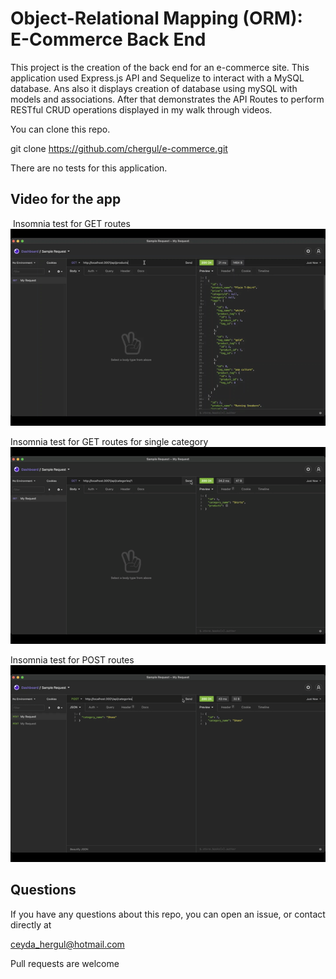 # Object-Relational Mapping (ORM): E-Commerce Back End

This project is the creation of the back end for an e-commerce site. This application used Express.js API and Sequelize to interact with a MySQL database. Ans also it displays creation of database using mySQL with models and associations. After that demonstrates the API Routes to perform RESTful CRUD operations displayed in my walk through videos.

You can clone this repo.

git clone https://github.com/chergul/e-commerce.git

There are no tests for this application.
​
​
## Video for the app
​
Insomnia test for GET routes
![Demo](./Assets/demo.gif)

Insomnia test for GET routes for single category
![Demo](./Assets/demo1.gif)

Insomnia test for POST routes
![Demo](./Assets/demo2.gif)


## Questions
If you have any questions about this repo, you can open an issue, or contact directly at 

ceyda_hergul@hotmail.com

Pull requests are welcome
​




